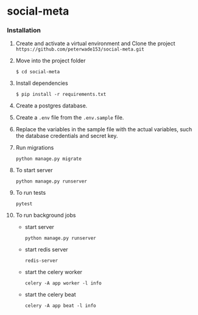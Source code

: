 # social-meta

### Installation
1. Create and activate a virtual environment and Clone the project `https://github.com/peterwade153/social-meta.git`

2. Move into the project folder
   ```
   $ cd social-meta
   ```

3. Install dependencies 
   ```
   $ pip install -r requirements.txt
   ```

4. Create a postgres database.

5. Create a `.env` file from the `.env.sample` file. 

6. Replace the variables in the sample file with the actual variables, such the database credentials and secret key. 

7. Run migrations
   ```
   python manage.py migrate
   ```

8. To start server
   ```
   python manage.py runserver
   ```

8. To run tests
   ```
   pytest

9. To run background jobs
    - start server  
      ```
      python manage.py runserver
      ```
    - start redis server
      ```
      redis-server
      ```
    - start the celery worker 
      ```
      celery -A app worker -l info
      ```
    - start the celery beat 
      ```
      celery -A app beat -l info
      ```
